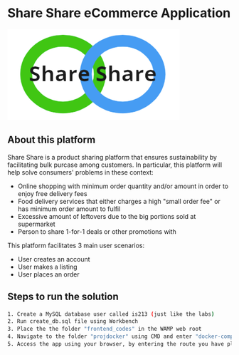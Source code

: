 # Share Share eCommerce Application
![shareshare_logo](shareshare_logo.png)

## About this platform
Share Share is a product sharing platform that ensures sustainability by facilitating bulk purcase among customers. In particular, this platform will help solve consumers' problems in these context:
* Online shopping with minimum order quantity and/or amount in order to enjoy free delivery fees
* Food delivery services that either charges a high "small order fee" or has minimum order amount to fulfil
* Excessive amount of leftovers due to the big portions sold at supermarket
* Person to share 1-for-1 deals or other promotions with

This platform facilitates 3 main user scenarios:
* User creates an account
* User makes a listing
* User places an order

## Steps to run the solution


```bash
1. Create a MySQL database user called is213 (just like the labs)
2. Run create_db.sql file using Workbench
3. Place the the folder "frontend_codes" in the WAMP web root
4. Navigate to the folder "projdocker" using CMD and enter "docker-compose up -d"
5. Access the app using your browser, by entering the route you have place the folder frontend_codes in

```

